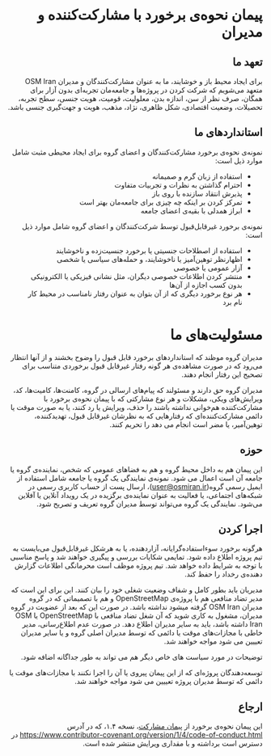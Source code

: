 <div dir=rtl>

# پیمان نحوه‌ی برخورد با مشارکت‌کننده و مدیران


## تعهد ما

برای ایجاد محیط باز و خوشایند، ما به عنوان مشارکت‌کنندگان و مدیران OSM Iran متعهد می‌شویم که
شرکت کردن در پروژه‌ها و جامعه‌مان تجربه‌ای بدون آزار برای همگان، صرف نظر از سن، اندازه بدن، معلولیت،
قومیت، هویت جنسی، سطح تجربه، تحصیلات، وضعیت اقتصادی، شکل ظاهری، نژاد، مذهب، هویت و جهت‌گیری جنسی
باشد.

## استانداردهای ما

نمونه‌ی نحوه‌ی برخورد مشارکت‌کنندگان و اعضای گروه برای ایجاد محیطی مثبت شامل موارد ذیل است:

* استفاده از زبان گرم و صمیمانه
* احترام گذاشتن به نظرات و تجربیات متفاوت
* پذیرش انتقاد سازنده با روی باز
* تمرکز کردن بر اینکه چه چیزی برای جامعه‌مان بهتر است
* ابراز همدلی با بقیه‌ی اعضای جامعه

نمونه‌ی برخورد غیرقابل‌قبول توسط شرکت‌کنندگان و اعضای گروه شامل موارد ذیل است:

* استفاده از اصطلاحات جنسیتی یا برخورد جنسیت‌زده و ناخوشایند
* اظهار‌نظر توهین‌آمیز یا ناخوشایند، و حمله‌های سیاسی یا شخصی
* آزار عمومی یا خصوصی
* منتشر کردن اطلاعات خصوصی دیگران، مثل نشانی فیزیکی یا الکترونیکی بدون کسب اجازه از آن‌ها
* هر نوع برخورد دیگری که از آن بتوان به عنوان رفتار نامناسب در محیط کار نام برد

# مسئولیت‌های ما

مدیران گروه موظند که استانداردهای برخورد قابل قبول را وضوح بخشند و از آنها انتظار می‌رود که
در صورت مشاهده‌ی هر گونه رفتار غیرقابل قبول برخوردی متناسب برای تصحیح این رفتار انجام دهند.

 مدیران گروه حق دارند و مسئولند که پیام‌های ارسالی در گروه، کامنت‌ها، کامیت‌ها، کد، ویرایش‌های ویکی، مشکلات و هر نوع مشارکتی
که با پیمان نحوه‌ی برخورد با مشارکت‌کننده هم‌خوانی نداشته باشند را حذف، ویرایش یا رد کنند، یا به صورت موقت یا
دائمی مشارکت‌کننده‌ای که رفتارهایی که به نظرشان غیرقابل قبول، تهدیدکننده، توهین‌آمیر، یا مضر است انجام
می دهد را تحریم کنند.

## حوزه

این پیمان هم به داخل محیط گروه و هم به فضاهای عمومی که شخص، نماینده‌ی گروه یا جامعه آن است اعمال می شود. نمونه‌ی نمایندگی یک گروه یا جامعه شامل استفاده از ایمیل رسمی گروه(user@osmiran.ir)، ارسال پست از حساب کاربری رسمی در شبکه‌های اجتماعی، یا فعالیت به عنوان نماینده‌ی برگزیده در یک رویداد آنلاین یا آفلاین می‌شود. نمایندگی یک گروه می‌تواند توسط مدیران گروه تعریف و تصریح شود.

## اجرا کردن

هرگونه برخورد سوءاستفاده‌گرایانه، آزاردهنده، یا به هرشکل غیرقابل‌قبول می‌بایست به تیم پروژه اطلاع داده شود.
تمایمی شکایات بررسی و پیگیری خواهند شد و پاسخ مناسبی با توجه به شرایط داده خواهد شد. تیم پروژه موظف است
محرمانگی اطلاعات گزارش دهنده‌ی رخداد را حفظ کند.

مدیریان باید بطور کامل و شفاف وضعیت شغلی خود را بیان کنند. این برای این است که مدیر تضاد منافعی هم با پروژه‌ی OpenStreetMap و هم با تصمیماتی که در گروه مدیران OSM Iran گرفته میشود نداشته باشد.
در صورت این که بعد از عضویت در گروه مدیران، مشغول به کاری شوید که آن شغل تضاد منافعی با OpenStreetMap یا OSM Iran داشته باشد، باید به سایر مدیران اطلاع دهد. در صورت عدم اطلاع‌رسانی، مدیر خاطی با مجازات‌های موقت یا دائمی که توسط مدیران اصلی گروه و یا سایر مدیران تعییین می شود مواجه خواهند شد. 

توضیحات در مورد سیاست های خاص دیگر هم می تواند به طور جداگانه اضافه شود.

توسعه‌دهندگان پروژه‌ای که از این پیمان پیروی یا آن را اجرا نکنند با مجازات‌های موقت یا دائمی که توسط
مدیران پروژه تعییین می شود مواجه خواهند شد.

## ارجاع

این پیمان نحوه‌ی برخورد از [پیمان مشارکت](https://www.contributor-covenant.org/)، نسخه ۱.۴، که در آدرس
https://www.contributor-covenant.org/version/1/4/code-of-conduct.html در دسترس است
برداشته و با مقداری ویرایش منتشر شده است.
